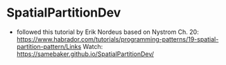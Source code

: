 # SpatialPartitionDev
- followed this tutorial by Erik Nordeus based on Nystrom Ch. 20: https://www.habrador.com/tutorials/programming-patterns/19-spatial-partition-pattern/Links 
 Watch: https://samebaker.github.io/SpatialPartitionDev/
